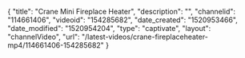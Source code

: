 {
    "title": "Crane Mini Fireplace Heater",
    "description": "",
    "channelid": "114661406",
    "videoid": "154285682",
    "date_created": "1520953466",
    "date_modified": "1520954204",
    "type": "captivate",
    "layout": "channelVideo",
    "url": "\/latest-videos\/crane-fireplaceheater-mp4\/114661406-154285682"
}